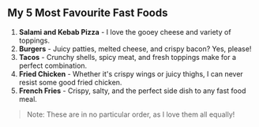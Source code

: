 ## My 5 Most Favourite Fast Foods

1. **Salami and Kebab Pizza** - I love the gooey cheese and variety of toppings.
2. **Burgers** - Juicy patties, melted cheese, and crispy bacon? Yes, please!
3. **Tacos** - Crunchy shells, spicy meat, and fresh toppings make for a perfect combination.
4. **Fried Chicken** - Whether it's crispy wings or juicy thighs, I can never resist some good fried chicken.
5. **French Fries** - Crispy, salty, and the perfect side dish to any fast food meal.

> Note: These are in no particular order, as I love them all equally!
